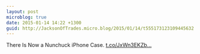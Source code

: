 ```yaml
---
layout: post
microblog: true
date: 2015-01-14 14:22 +1300
guid: http://JacksonOfTrades.micro.blog/2015/01/14/t555173123109445632.html
---
```

There Is Now a Nunchuck iPhone Case. [t.co/JxWn3EKZb...](http://t.co/JxWn3EKZbF)

